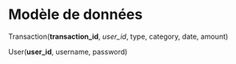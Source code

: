 # Modèle de données

Transaction(**transaction_id**, *user_id*, type, category, date, amount)

User(**user_id**, username, password)